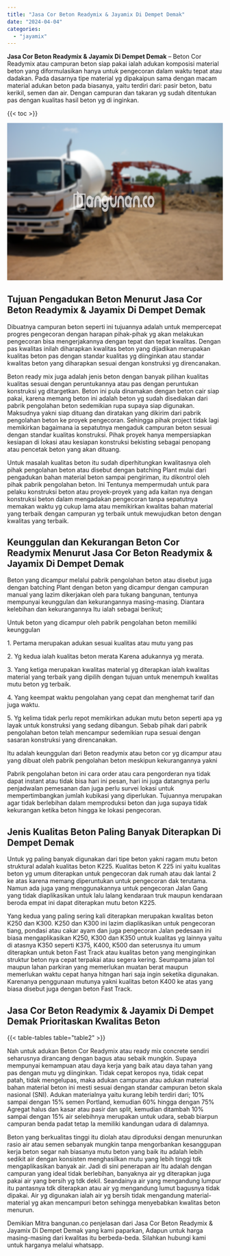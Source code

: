 ```yaml
---
title: "Jasa Cor Beton Readymix & Jayamix Di Dempet Demak"
date: "2024-04-04"
categories: 
  - "jayamix"
---
```


**Jasa Cor Beton Readymix & Jayamix Di Dempet Demak** – Beton Cor Readymix atau campuran beton siap pakai ialah adukan komposisi material beton yang diformulasikan hanya untuk pengecoran dalam waktu tepat atau dadakan. Pada dasarnya tipe material yg dipakaipun sama dengan macam material adukan beton pada biasanya, yaitu terdiri dari: pasir beton, batu kerikil, semen dan air. Dengan campuran dan takaran yg sudah ditentukan pas dengan kualitas hasil beton yg di inginkan.

{{< toc >}}

![Jasa Cor Beton Readymix & Jayamix Di Dempet Demak](/images/jasa-cor-readymix-33.png)

## Tujuan Pengadukan Beton Menurut Jasa Cor Beton Readymix & Jayamix Di Dempet Demak

Dibuatnya campuran beton seperti ini tujuannya adalah untuk mempercepat progres pengecoran dengan harapan pihak-pihak yg akan melakukan pengecoran bisa mengerjakannya dengan tepat dan tepat kwalitas. Dengan pas kwalitas inilah diharapkan kwalitas beton yang dijadikan merupakan kualitas beton pas dengan standar kualitas yg diinginkan atau standar kwalitas beton yang diharapkan sesuai dengan konstruksi yg direncanakan.

Beton ready mix juga adalah jenis beton dengan banyak pilihan kualitas kualitas sesuai dengan peruntukannya atau pas dengan peruntukan konstruksi yg ditargetkan. Beton ini pula dinamakan dengan beton cair siap pakai, karena memang beton ini adalah beton yg sudah disediakan dari pabrik pengolahan beton sedemikian rupa supaya siap digunakan. Maksudnya yakni siap dituang dan diratakan yang dikirim dari pabrik pengolahan beton ke proyek pengecoran. Sehingga pihak project tidak lagi memikirkan bagaimana ia sepatutnya mengaduk campuran beton sesuai dengan standar kualitas konstruksi. Pihak proyek hanya mempersiapkan kesiapan di lokasi atau kesiapan konstruksi bekisting sebagai penopang atau pencetak beton yang akan dituang.

Untuk masalah kualitas beton itu sudah diperhitungkan kwalitasnya oleh pihak pengolahan beton atau disebut dengan batching Plant mulai dari pengadukan bahan material beton sampai pengiriman, itu dikontrol oleh pihak pabrik pengolahan beton. Ini Tentunya mempermudah untuk para pelaku konstruksi beton atau proyek-proyek yang ada kaitan nya dengan konstruksi beton dalam mengadakan pengecoran tanpa sepatutnya memakan waktu yg cukup lama atau memikirkan kwalitas bahan material yang terbaik dengan campuran yg terbaik untuk mewujudkan beton dengan kwalitas yang terbaik.

## Keunggulan dan Kekurangan Beton Cor Readymix Menurut Jasa Cor Beton Readymix & Jayamix Di Dempet Demak

Beton yang dicampur melalui pabrik pengolahan beton atau disebut juga dengan batching Plant dengan beton yang dicampur dengan campuran manual yang lazim dikerjakan oleh para tukang bangunan, tentunya mempunyai keunggulan dan kekurangannya masing-masing. Diantara kelebihan dan kekurangannya Itu ialah sebagai berikut;

Untuk beton yang dicampur oleh pabrik pengolahan beton memiliki keunggulan

1\. Pertama merupakan adukan sesuai kualitas atau mutu yang pas

2\. Yg kedua ialah kualitas beton merata Karena adukannya yg merata.

3\. Yang ketiga merupakan kwalitas material yg diterapkan ialah kwalitas material yang terbaik yang dipilih dengan tujuan untuk menempuh kwalitas mutu beton yg terbaik.

4\. Yang keempat waktu pengolahan yang cepat dan menghemat tarif dan juga waktu.

5\. Yg kelima tidak perlu repot memikirkan adukan mutu beton seperti apa yg layak untuk konstruksi yang sedang dibangun. Sebab pihak dari pabrik pengolahan beton telah mencampur sedemikian rupa sesuai dengan sasaran konstruksi yang direncanakan.

Itu adalah keunggulan dari Beton readymix atau beton cor yg dicampur atau yang dibuat oleh pabrik pengolahan beton meskipun kekurangannya yakni

Pabrik pengolahan beton ini cara order atau cara pengorderan nya tidak dapat instant atau tidak bisa hari ini pesan, hari ini juga datangnya perlu penjadwalan pemesanan dan juga perlu survei lokasi untuk mempertimbangkan jumlah kubikasi yang diperlukan. Tujuannya merupakan agar tidak berlebihan dalam memproduksi beton dan juga supaya tidak kekurangan ketika beton hingga ke lokasi pengecoran.

## Jenis Kualitas Beton Paling Banyak Diterapkan Di Dempet Demak

Untuk yg paling banyak digunakan dari tipe beton yakni ragam mutu beton struktural adalah kualitas beton K225. Kualitas beton K 225 ini yaitu kualitas beton yg umum diterapkan untuk pengecoran dak rumah atau dak lantai 2 ke atas karena memang diperuntukan untuk pengecoran dak terutama. Namun ada juga yang menggunakannya untuk pengecoran Jalan Gang yang tidak diaplikasikan untuk lalu lalang kendaraan truk maupun kendaraan beroda empat ini dapat diterapkan mutu beton K225.

Yang kedua yang paling sering kali diterapkan merupakan kwalitas beton K250 dan K300. K250 dan K300 ini lazim diaplikasikan untuk pengecoran tiang, pondasi atau cakar ayam dan juga pengecoran Jalan pedesaan ini biasa mengaplikasikan K250, K300 dan K350 untuk kualitas yg lainnya yaitu di atasnya K350 seperti K375, K400, K500 dan seterusnya itu umum diterapkan untuk beton Fast Track atau kualitas beton yang menginginkan struktur beton nya cepat terpakai atau segera kering. Seumpama jalan tol maupun lahan parkiran yang memerlukan muatan berat maupun memerlukan waktu cepat hanya hitngan hari saja ingin seketika digunakan. Karenanya penggunaan mutunya yakni kualitas beton K400 ke atas yang biasa disebut juga dengan beton Fast Track.

## Jasa Cor Beton Readymix & Jayamix Di Dempet Demak Prioritaskan Kwalitas Beton

{{< table-tables table="table2" >}}

Nah untuk adukan Beton Cor Readymix atau ready mix concrete sendiri seharusnya dirancang dengan bagus atau sebaik mungkin. Supaya mempunyai kemampuan atau daya kerja yang baik atau daya tahan yang pas dengan mutu yg diinginkan. Tidak cepat keropos nya, tidak cepat patah, tidak mengelupas, maka adukan campuran atau adukan material bahan material beton ini mesti sesuai dengan standar campuran beton skala nasional (SNI). Adukan materialnya yaitu kurang lebih terdiri dari; 10% sampai dengan 15% semen Portland, kemudian 60% hingga dengan 75% Agregat halus dan kasar atau pasir dan split, kemudian ditambah 10% sampai dengan 15% air selebihnya merupakan untuk udara, sebab biarpun campuran benda padat tetap Ia memiliki kandungan udara di dalamnya.

Beton yang berkualitas tinggi itu diolah atau diproduksi dengan menurunkan rasio air atau semen sebanyak mungkin tanpa mengorbankan kesanggupan kerja beton segar nah biasanya mutu beton yang baik itu adalah lebih sedikit air dengan konsisten menghasilkan mutu yang lebih tinggi tdk mengaplikasikan banyak air. Jadi di sini penerapan air Itu adalah dengan campuran yang ideal tidak berlebihan, banyaknya air yg diterapkan juga pakai air yang bersih yg tdk dekil. Seandainya air yang mengandung lumpur itu pantasnya tdk diterapkan atau air yg mengandung lumut bagusnya tidak dipakai. Air yg digunakan ialah air yg bersih tidak mengandung material-material yg akan mencampuri beton sehingga menyebabkan kwalitas beton menurun.

Demikian Mitra bangunan.co penjelasan dari Jasa Cor Beton Readymix & Jayamix Di Dempet Demak yang kami paparkan, Adapun untuk harga masing-masing dari kwalitas itu berbeda-beda. Silahkan hubungi kami untuk harganya melalui whatsapp.
